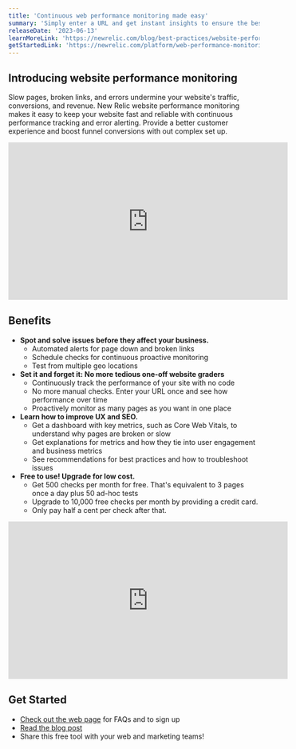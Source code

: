 ```yaml
---
title: 'Continuous web performance monitoring made easy'
summary: 'Simply enter a URL and get instant insights to ensure the best web experience'
releaseDate: '2023-06-13'
learnMoreLink: 'https://newrelic.com/blog/best-practices/website-performance-monitoring' 
getStartedLink: 'https://newrelic.com/platform/web-performance-monitoring'
---
```


## Introducing website performance monitoring
Slow pages, broken links, and errors undermine your website's traffic, conversions, and revenue. New Relic website performance monitoring makes it easy to keep your website fast and reliable with continuous performance tracking and error alerting. Provide a better customer experience and boost funnel conversions with out complex set up.

<iframe width="560" height="315" src="https://fast.wistia.net/embed/iframe/jx2axvnnj7" allow="accelerometer; autoplay; encrypted-media; gyroscope; picture-in-picture" frameBorder="0" allowfullscreen="false" class="css-1b4920d"></iframe> 

## Benefits
-   **Spot and solve issues before they affect your business.**
    -    Automated alerts for page down and broken links
    -   Schedule checks for continuous proactive monitoring
    -   Test from multiple geo locations
-   **Set it and forget it: No more tedious one-off website graders**
    -   Continuously track the performance of your site with no code
    -   No more manual checks. Enter your URL once and see how performance over time
    -   Proactively monitor as many pages as you want in one place
-   **Learn how to improve UX and SEO.**
    -   Get a dashboard with key metrics, such as Core Web Vitals, to understand why pages are broken or slow
    -   Get explanations for metrics and how they tie into user engagement and business metrics
    -   See recommendations for best practices and how to troubleshoot issues
-   **Free to use! Upgrade for low cost.**
    -   Get 500 checks per month for free. That's equivalent to 3 pages once a day plus 50 ad-hoc tests
    -   Upgrade to 10,000 free checks per month by providing a credit card.
    -   Only pay half a cent per check after that.

<iframe width="560" height="315" src="https://www.youtube.com/embed/4KCEbUrF5wg" title="Get continuous page speed insights with website performance monitoring" frameborder="0" allow="accelerometer; autoplay; clipboard-write; encrypted-media; gyroscope; picture-in-picture; web-share" allowfullscreen></iframe>

## Get Started
-   [Check out the web page](http://newrelic.com/platform/web-performance-monitoring) for FAQs and to sign up
-   [Read the blog post](https://newrelic.com/blog/best-practices/website-performance-monitoring)
-   Share this free tool with your web and marketing teams!
